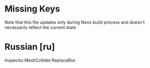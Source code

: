 # Missing Keys
Note that this file updates only during Neos build process and doesn't necessarily reflect the current state.

# Russian [ru]
Inspector.MeshCollider.ReplaceBox  

